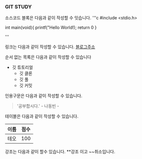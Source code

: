 ### GIT STUDY

소스코드 블록은 다음과 같이 작성할 수 잇습니다.
'''c
#include <stdio.h>

int main(void){
  printf("Hello World!);
  return 0
}

'''

링크는 다음과 같이 작성할 수 있습니다.
[블로그주소](https://blog.naver.com/ndb796)


순서 없는 목록은 다음과 같이 작성할 수 있습니다
* 깃 튜토리얼
  * 깃 클론
  * 깃 풀
  * 깃 커밋
 
인용구문은 다음과 같이 작성할 수 있습니다.
> '공부합시다.' - 나동빈 -

테이블은 다음과 같이 작성할 수 있습니다.

이름|점수
--|--
테오|100

강조는 다음과 같이 할수 있습니다.
**강조 이고 ~~취소입니다. 
